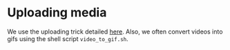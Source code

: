 # Uploading media

We use the uploading trick detailed [here](https://youtu.be/8088ORqS3uY).
Also, we often convert videos into gifs using the shell script
`video_to_gif.sh`.